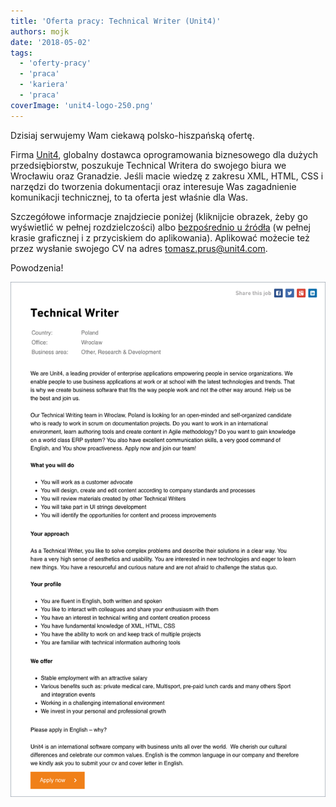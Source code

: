 ```yaml
---
title: 'Oferta pracy: Technical Writer (Unit4)'
authors: mojk
date: '2018-05-02'
tags:
  - 'oferty-pracy'
  - 'praca'
  - 'kariera'
  - 'praca'
coverImage: 'unit4-logo-250.png'
---
```


Dzisiaj serwujemy Wam ciekawą polsko-hiszpańską ofertę.

<!--truncate-->

Firma [Unit4](http://www.unit4.com/), globalny dostawca oprogramowania
biznesowego dla dużych przedsiębiorstw, poszukuje Technical Writera do swojego
biura we Wrocławiu oraz Granadzie. Jeśli macie wiedzę z zakresu XML, HTML, CSS i
narzędzi do tworzenia dokumentacji oraz interesuje Was zagadnienie komunikacji
technicznej, to ta oferta jest właśnie dla Was.

Szczegółowe informacje znajdziecie poniżej (kliknijcie obrazek, żeby go
wyświetlić w pełnej rozdzielczości)
albo [bezpośrednio u źródła](https://careers.unit4.com/job/technical-writer-338935.html) (w
pełnej krasie graficznej i z przyciskiem do aplikowania). Aplikować możecie też
przez wysłanie swojego CV na
adres [tomasz.prus@unit4.com](mailto:tomasz.prus@unit4.com).

Powodzenia!

[![](images/unit4-tech-writer-wroclaw-granada.png)](http://techwriter.pl/wp-content/uploads/2018/04/unit4-tech-writer-wroclaw-granada.png)
